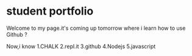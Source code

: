 # student portfolio
 Welcome to my page.it's coming up tomorrow where i learn how to use Github ? 

Now,i know
1.CHALK
2.repl.it
3.github
4.Nodejs
5.javascript             